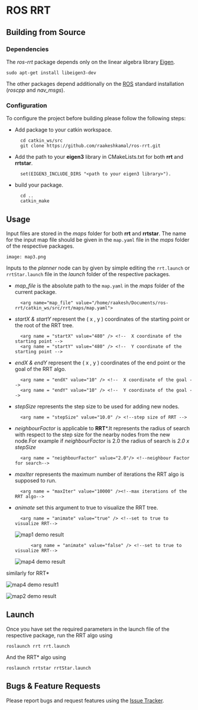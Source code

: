 # ROS RRT

## Building from Source

### Dependencies

The *ros-rrt* package depends only on the linear algebra library [Eigen].

	sudo apt-get install libeigen3-dev

The other packages depend additionally on the [ROS] standard installation (*roscpp* and *nav_msgs*).

### Configuration

To configure the project before building please follow the following steps:
* Add package to your catkin workspace.

		cd catkin_ws/src
		git clone https://github.com/raakeshkamal/ros-rrt.git
* Add the path to your **eigen3** library in CMakeLists.txt for both **rrt** and **rrtstar**.

		set(EIGEN3_INCLUDE_DIRS "<path to your eigen3 library>").
* build your package.

		cd ..
		catkin_make
## Usage

Input files are stored in the *maps* folder for both **rrt** and **rrtstar**. The name for the input map file should be given in the  `map.yaml` file in the *maps* folder of the respective packages.

	image: map3.png

Inputs to the *planner*  node can by given by simple editing the  `rrt.launch` or `rrtStar.launch` file in the *launch* folder of the respective packages.

* *map_file* is the absolute path to the  `map.yaml` in the *maps* folder of the current package.

		<arg name="map_file" value="/home/raakesh/Documents/ros-rrt/catkin_ws/src/rrt/maps/map.yaml">

* *startX & startY*  represent the ( x , y ) coordinates of the starting point or the root of the RRT tree.

		<arg name = "startX" value="480" /> <!--  X coordinate of the starting point -->
		<arg name = "startY" value="480" /> <!--  Y coordinate of the starting point -->

* *endX & endY*  represent the ( x , y ) coordinates of the end point or the goal of the RRT algo.

		<arg name = "endX" value="10" /> <!--  X coordinate of the goal -->
		<arg name = "endY" value="10" /> <!--  Y coordinate of the goal -->

* *stepSize* represents the step size to be used for adding new nodes.

		<arg name = "stepSize" value="10.0" /> <!--step size of RRT -->
* *neighbourFactor* is applicable to **RRT***.It represents the radius of search with respect to the step size for the nearby nodes from the new node.For example if *neighbourFactor* is 2.0 the radius of search is *2.0 x stepSize*

		<arg name = "neighbourFactor" value="2.0"/> <!--neighbour Factor for search-->
* *maxIter* represents the maximum number of iterations the RRT algo is supposed to run.

		<arg name = "maxIter" value="10000" /><!--max iterations of the RRT algo-->
* *animate* set this argument to true to visualize the RRT tree.

		<arg name = "animate" value="true" /> <!--set to true to visualize RRT-->

    ![map1 demo result](rrt/doc/map1.gif)
    
    		<arg name = "animate" value="false" /> <!--set to true to visualize RRT-->
		
    ![map4 demo result](rrt/doc/map4.png)
 
 similarly for RRT*
 
 ![map4 demo result1](rrtstar/doc/map4.gif)
	
 ![map2 demo result](rrtstar/doc/map2.png)
    

## Launch
Once you have set the required parameters in the launch file of the respective package, run the RRT algo using

	roslaunch rrt rrt.launch
And the RRT* algo using 

    roslaunch rrtstar rrtStar.launch
## Bugs & Feature Requests

Please report bugs and request features using the [Issue Tracker](https://github.com/anybotics/grid_map/issues).

[ROS]: http://www.ros.org
[RViz]: http://wiki.ros.org/rviz
[Eigen]: http://eigen.tuxfamily.org
[OpenCV]: http://opencv.org/
[nav_msgs/OccupancyGrid]: http://docs.ros.org/api/nav_msgs/html/msg/OccupancyGrid.html

